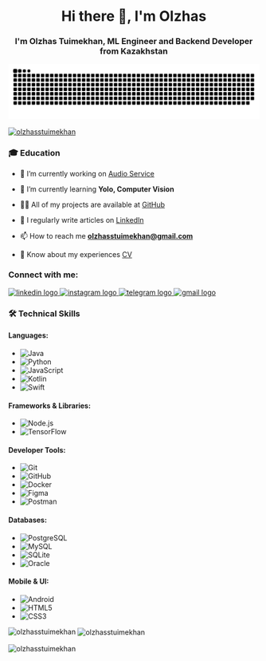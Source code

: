 <h1 align="center">Hi there 👋, I'm Olzhas</h1>
<h3 align="center">I'm Olzhas Tuimekhan, ML Engineer and Backend Developer from Kazakhstan</h3>


![snake gif](https://github.com/OlzhassTuimekhan/OlzhassTuimekhan/blob/output/github-contribution-grid-snake.svg)

<p align="left"> <a href="https://github.com/ryo-ma/github-profile-trophy"><img src="https://github-profile-trophy.vercel.app/?username=olzhasstuimekhan" alt="olzhasstuimekhan" /></a> </p>

<h3 align="left">🎓 Education</h3>

- 🔭 I’m currently working on [Audio Service](https://github.com/OlzhassTuimekhan/Bizdin-Audio)

- 🌱 I’m currently learning **Yolo, Computer Vision**

- 👨‍💻 All of my projects are available at [GitHub](https://github.com/OlzhassTuimekhan)

- 📝 I regularly write articles on [LinkedIn](https://www.linkedin.com/in/olzhas-tuimekhan-361142300/)

- 📫 How to reach me **olzhasstuimekhan@gmail.com**

- 📄 Know about my experiences [CV](https://drive.google.com/drive/folders/13soCe6c4Y9WNuRsrxaPj1J1QG4bVGLxJ)

<h3 align="left">Connect with me:</h3>
<div align="left">
  <a href="https://www.linkedin.com/in/olzhas-tuimekhan-361142300/" target="_blank">
    <img src="https://raw.githubusercontent.com/maurodesouza/profile-readme-generator/master/src/assets/icons/social/linkedin/default.svg" width="52" height="40" alt="linkedin logo"  />
  </a>
  <a href="https://www.instagram.com/olzhasstt/" target="_blank">
    <img src="https://raw.githubusercontent.com/maurodesouza/profile-readme-generator/master/src/assets/icons/social/instagram/default.svg" width="52" height="40" alt="instagram logo"  />
  </a>
  <a href="https://t.me/olzhasstt" target="_blank">
    <img src="https://raw.githubusercontent.com/maurodesouza/profile-readme-generator/master/src/assets/icons/social/telegram/default.svg" width="52" height="40" alt="telegram logo"  />
  </a>
  <a href="mailto:olzhasstuimekhan@gmail.com" target="_blank">
    <img src="https://raw.githubusercontent.com/maurodesouza/profile-readme-generator/master/src/assets/icons/social/gmail/default.svg" width="52" height="40" alt="gmail logo"  />
  </a>
</div>

###

<div align="left">
</div>

### 🛠️ Technical Skills

#### Languages:
- ![Java](https://img.shields.io/badge/Java-007396?style=flat&logo=java&logoColor=white)
- ![Python](https://img.shields.io/badge/Python-3776AB?style=flat&logo=python&logoColor=white)
- ![JavaScript](https://img.shields.io/badge/JavaScript-F7DF1E?style=flat&logo=javascript&logoColor=black)
- ![Kotlin](https://img.shields.io/badge/Kotlin-7F52FF?style=flat&logo=kotlin&logoColor=white)
- ![Swift](https://img.shields.io/badge/Swift-FA7343?style=flat&logo=swift&logoColor=white)

#### Frameworks & Libraries:
- ![Node.js](https://img.shields.io/badge/Node.js-339933?style=flat&logo=node.js&logoColor=white)
- ![TensorFlow](https://img.shields.io/badge/TensorFlow-FF6F00?style=flat&logo=tensorflow&logoColor=white)

#### Developer Tools:
- ![Git](https://img.shields.io/badge/Git-F05032?style=flat&logo=git&logoColor=white)
- ![GitHub](https://img.shields.io/badge/GitHub-181717?style=flat&logo=github&logoColor=white)
- ![Docker](https://img.shields.io/badge/Docker-2496ED?style=flat&logo=docker&logoColor=white)
- ![Figma](https://img.shields.io/badge/Figma-F24E1E?style=flat&logo=figma&logoColor=white)
- ![Postman](https://img.shields.io/badge/Postman-FF6C37?style=flat&logo=postman&logoColor=white)

#### Databases:
- ![PostgreSQL](https://img.shields.io/badge/PostgreSQL-4169E1?style=flat&logo=postgresql&logoColor=white)
- ![MySQL](https://img.shields.io/badge/MySQL-4479A1?style=flat&logo=mysql&logoColor=white)
- ![SQLite](https://img.shields.io/badge/SQLite-003B57?style=flat&logo=sqlite&logoColor=white)
- ![Oracle](https://img.shields.io/badge/Oracle-F80000?style=flat&logo=oracle&logoColor=white)

#### Mobile & UI:
- ![Android](https://img.shields.io/badge/Android-3DDC84?style=flat&logo=android&logoColor=white)
- ![HTML5](https://img.shields.io/badge/HTML5-E34F26?style=flat&logo=html5&logoColor=white)
- ![CSS3](https://img.shields.io/badge/CSS3-1572B6?style=flat&logo=css3&logoColor=white)


<p><img align="left" src="https://github-readme-stats.vercel.app/api/top-langs?username=olzhasstuimekhan&show_icons=true&locale=en&layout=compact" alt="olzhasstuimekhan" /></p>

<p>&nbsp;<img align="center" src="https://github-readme-stats.vercel.app/api?username=olzhasstuimekhan&show_icons=true&locale=en" alt="olzhasstuimekhan" /></p>

<p><img align="center" src="https://github-readme-streak-stats.herokuapp.com/?user=olzhasstuimekhan&" alt="olzhasstuimekhan" /></p>
